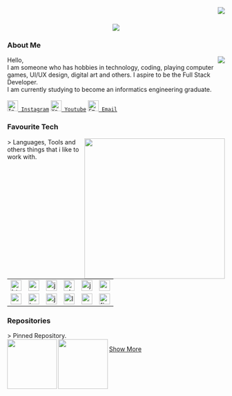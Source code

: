 <img align="right" src="https://visitor-badge.laobi.icu/badge?page_id=ajisnts07.ajisnts07" />

<h1 align="center">
 <a href="https://git.io/typing-svg">
  <img src="https://readme-typing-svg.herokuapp.com/?lines=Hello+World!;My+Name+is+Aji+Santoso;Nice+to+meet+you!&center=true&size=30" />
 </a>
</h1> 

<h3>About Me</h3>
<a href="https://github.com/anuraghazra/github-readme-stats">
   <img src="https://github-readme-stats.vercel.app/api?username=ajisnts07&&show_icons=true&theme=dracula" align="right" />
</a>
<p align="left">
  Hello, <br>
  I am someone who has hobbies in technology, coding, playing computer games, UI/UX design, digital art and others. I aspire to be the Full Stack Developer. <br>
  I am currently studying to become an informatics engineering graduate. <br><br>
  <code><a href="https://www.instagram.com/ajisntsjf_/" target="_blank"><img title="Instagram" height="25" src="https://upload.wikimedia.org/wikipedia/commons/thumb/e/e7/Instagram_logo_2016.svg/2048px-Instagram_logo_2016.svg.png"> Instagram</a></code>
  <code><a href="https://www.instagram.com/ajisntsjf_/" target="_blank"><img title="Youtube" height="25" src="https://upload.wikimedia.org/wikipedia/commons/thumb/0/09/YouTube_full-color_icon_%282017%29.svg/2560px-YouTube_full-color_icon_%282017%29.svg.png"> Youtube</a></code>
  <code><a href="https://www.instagram.com/ajisntsjf_/" target="_blank"><img title="Email" height="25" src="https://upload.wikimedia.org/wikipedia/commons/thumb/7/7e/Gmail_icon_%282020%29.svg/1200px-Gmail_icon_%282020%29.svg.png"> Email</a></code>
</p>

<h3>Favourite Tech</h3>
<a href="https://github.com/anuraghazra/github-readme-stats">
      <img width=325 align="right" src="https://github-readme-stats.vercel.app/api/top-langs/?username=ajisnts07&hide=c%23,powershell,Mathematica,Ruby,Objective-C,Objective-C%2b%2b,Cuda&&show_icons=true&theme=dracula" />
</a>
<p align="left">
  > Languages, Tools and others things that i like to work with.
  <table>
    <tr>
      <td>
        <img src="https://upload.wikimedia.org/wikipedia/commons/thumb/6/61/HTML5_logo_and_wordmark.svg/2048px-HTML5_logo_and_wordmark.svg.png" height="25" width="25" alt="html">
      </td>
     <td>
        <img src="https://upload.wikimedia.org/wikipedia/commons/thumb/d/d5/CSS3_logo_and_wordmark.svg/1200px-CSS3_logo_and_wordmark.svg.png" height="25" width="25" alt="css">
     </td>
     <td>
        <img src="https://upload.wikimedia.org/wikipedia/commons/thumb/b/ba/Javascript_badge.svg/1200px-Javascript_badge.svg.png" height="25" width="25" alt="javascript">
     </td>
     <td>
        <img src="https://upload.wikimedia.org/wikipedia/commons/thumb/2/27/PHP-logo.svg/2560px-PHP-logo.svg.png" height="25" width="25" alt="php">
     </td>
     <td>
        <img src="https://upload.wikimedia.org/wikipedia/fr/thumb/2/2e/Java_Logo.svg/1200px-Java_Logo.svg.png" height="25" width="25" alt="java">
     </td>
     <td>
        <img src="https://upload.wikimedia.org/wikipedia/commons/thumb/1/18/ISO_C%2B%2B_Logo.svg/1822px-ISO_C%2B%2B_Logo.svg.png" height="25" width="25" alt="c++">
     </td>    
    </tr>
    <tr>
      <td>
        <img src="https://www.logo.wine/a/logo/MySQL/MySQL-Logo.wine.svg" height="25" width="25" alt="mysql">
      </td>
     <td>
        <img src="https://upload.wikimedia.org/wikipedia/commons/thumb/b/b2/Bootstrap_logo.svg/964px-Bootstrap_logo.svg.png" height="25" width="25" alt="bootstrap5">
     </td>
     <td>
        <img src="https://cdn.iconscout.com/icon/free/png-256/jquery-8-1175153.png" height="25" width="25" alt="jquery">
     </td>
     <td>
        <img src="https://upload.wikimedia.org/wikipedia/commons/thumb/9/9a/Laravel.svg/1969px-Laravel.svg.png" height="25" width="25" alt="laravel">
     </td>
     <td>
        <img src="https://upload.wikimedia.org/wikipedia/commons/thumb/9/96/Sass_Logo_Color.svg/1280px-Sass_Logo_Color.svg.png" height="25" width="25" alt="sass">
     </td>
     <td>
        <img src="https://upload.wikimedia.org/wikipedia/commons/3/33/Figma-logo.svg" height="25" width="25" alt="figma">
     </td>    
    </tr>
  </table>
</p>

<h3>Repositories</h3>
> Pinned Repository.
<div width="100%" align="center">
 <a align="left" href="https://github.com/ajisnts07/care" title="care"><img align="left" height="115" src="https://github-readme-stats.vercel.app/api/pin/?username=ajisnts07&repo=care&&show_icons=true&theme=dracula"></a>
 <a align="left" href="https://github.com/ajisnts07/pSistemPakarWeb" title="care"><img align="left" height="115" src="https://github-readme-stats.vercel.app/api/pin/?username=ajisnts07&repo=pSistemPakarWeb&&show_icons=true&theme=dracula"></a>
</div>

<p align="left">
 <a href="https://github.com/ajisnts07?tab=repositories" align="left">
 Show More
</a>
</p>
